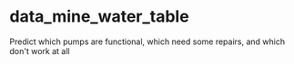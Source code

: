 # data_mine_water_table
Predict which pumps are functional, which need some repairs, and which don't work at all
